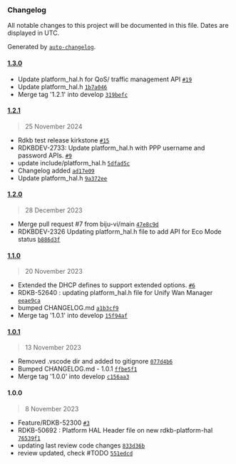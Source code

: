 ### Changelog

All notable changes to this project will be documented in this file. Dates are displayed in UTC.

Generated by [`auto-changelog`](https://github.com/CookPete/auto-changelog).

#### [1.3.0](https://github.com/rdkcentral/rdkb-halif-platform/compare/1.2.1...1.3.0)

- Update platform_hal.h for QoS/ traffic management API [`#19`](https://github.com/rdkcentral/rdkb-halif-platform/pull/19)
- Update platform_hal.h [`1b7a046`](https://github.com/rdkcentral/rdkb-halif-platform/commit/1b7a046e69961abadb3efd69c261094e170e0f23)
- Merge tag '1.2.1' into develop [`319befc`](https://github.com/rdkcentral/rdkb-halif-platform/commit/319befc42df97e78d2471f400f91ca0e01c69648)

#### [1.2.1](https://github.com/rdkcentral/rdkb-halif-platform/compare/1.2.0...1.2.1)

> 25 November 2024

- Rdkb test release kirkstone [`#15`](https://github.com/rdkcentral/rdkb-halif-platform/pull/15)
- RDKBDEV-2733: Update platform_hal.h with PPP username and password APIs. [`#9`](https://github.com/rdkcentral/rdkb-halif-platform/pull/9)
- update include/platform_hal.h [`5dfad5c`](https://github.com/rdkcentral/rdkb-halif-platform/commit/5dfad5cb48831bc8d1ce3941cce19bfb9af52e78)
- Changelog added [`ad17e09`](https://github.com/rdkcentral/rdkb-halif-platform/commit/ad17e09c074110b3b0ffbae67606e3b3d8014217)
- Update platform_hal.h [`9a372ee`](https://github.com/rdkcentral/rdkb-halif-platform/commit/9a372eec00f6eef9dfe83306cf27d20ed1063ce1)

#### [1.2.0](https://github.com/rdkcentral/rdkb-halif-platform/compare/1.1.0...1.2.0)

> 28 December 2023

- Merge pull request #7 from biju-vi/main [`47e8c9d`](https://github.com/rdkcentral/rdkb-halif-platform/commit/47e8c9d9e2e126d563b4e2d74a590e6526391685)
- RDKBDEV-2326 Updating platform_hal.h file to add API for Eco Mode status [`b886d3f`](https://github.com/rdkcentral/rdkb-halif-platform/commit/b886d3f15bf827fc37f318879fd42851e77d5e27)

#### [1.1.0](https://github.com/rdkcentral/rdkb-halif-platform/compare/1.0.1...1.1.0)

> 20 November 2023

- Extended the DHCP defines to support extended options. [`#6`](https://github.com/rdkcentral/rdkb-halif-platform/pull/6)
- RDKB-52640 : updating platform_hal.h file for Unify Wan Manager [`eeae9ca`](https://github.com/rdkcentral/rdkb-halif-platform/commit/eeae9cafb27a2e6b0321c8767aa7c6a22c265e97)
- bumped CHANGELOG.md [`a1b3cf9`](https://github.com/rdkcentral/rdkb-halif-platform/commit/a1b3cf9f49f3f8e42e2d024f82384c3d8af157ce)
- Merge tag '1.0.1' into develop [`15f94af`](https://github.com/rdkcentral/rdkb-halif-platform/commit/15f94af6a22709f33ee941c9a661e03f9066db30)

#### [1.0.1](https://github.com/rdkcentral/rdkb-halif-platform/compare/1.0.0...1.0.1)

> 13 November 2023

- Removed .vscode dir and added to gitignore [`077d4b6`](https://github.com/rdkcentral/rdkb-halif-platform/commit/077d4b6b6da66fbf70eec58b6ec62fff6af8475b)
- Bumped CHANGELOG.md - 1.0.1 [`ffbe5f1`](https://github.com/rdkcentral/rdkb-halif-platform/commit/ffbe5f1f01cbaa45b76e9d5ad070c14c0e220b8d)
- Merge tag '1.0.0' into develop [`c156aa3`](https://github.com/rdkcentral/rdkb-halif-platform/commit/c156aa35db694726f75c01b01d7b439f7130597a)

#### 1.0.0

> 8 November 2023

- Feature/RDKB-52300 [`#3`](https://github.com/rdkcentral/rdkb-halif-platform/pull/3)
- RDKB-50692 : Platform HAL Header file on new rdkb-platform-hal [`76539f1`](https://github.com/rdkcentral/rdkb-halif-platform/commit/76539f1a1cb03fa2f720aa8f7b4214606204f47c)
- updating last review code changes [`833d36b`](https://github.com/rdkcentral/rdkb-halif-platform/commit/833d36bcb7d99f458971dce0ef1ccef4c2e7c7f9)
- review updated, check #TODO [`551edcd`](https://github.com/rdkcentral/rdkb-halif-platform/commit/551edcdffa317854f94d2deac2056be6e1808c4f)
